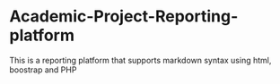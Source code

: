 # Academic-Project-Reporting-platform
This is a reporting platform that supports markdown syntax using html, boostrap and PHP
